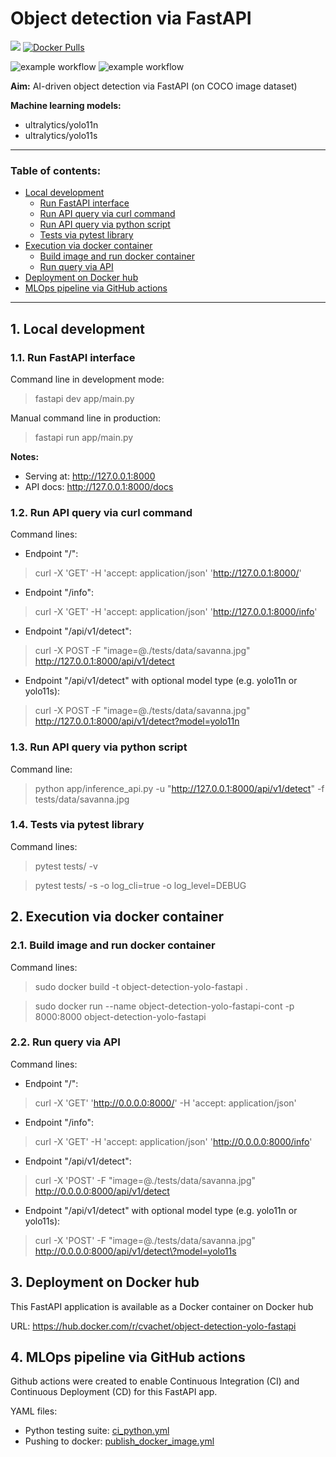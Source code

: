 # Object detection via FastAPI

[![](https://img.shields.io/badge/python-3.10+-blue.svg)](https://www.python.org/downloads/)
[![Docker Pulls](https://img.shields.io/docker/pulls/cvachet/object-detection-yolo-fastapi)](https://hub.docker.com/repository/docker/cvachet/object-detection-yolo-fastapi)

![example workflow](https://github.com/clementsan/object_detection_yolo_fastapi/actions/workflows/ci_python.yml/badge.svg)
![example workflow](https://github.com/clementsan/object_detection_yolo_fastapi/actions/workflows/publish_docker_image.yml/badge.svg)


**Aim:** AI-driven object detection via FastAPI (on COCO image dataset)

**Machine learning models:**
 - ultralytics/yolo11n
 - ultralytics/yolo11s

-----
### Table of contents:
 - [Local development](#1-local-development)
   - [Run FastAPI interface](#11-run-fastapi-interface)
   - [Run API query via curl command](#12-run-api-query-via-curl-command)
   - [Run API query via python script](#13-run-api-query-via-python-script)
   - [Tests via pytest library](#14-tests-via-pytest-library)
 - [Execution via docker container](#2-execution-via-docker-container)
   - [Build image and run docker container](#21-build-image-and-run-docker-container)
   - [Run query via API](#22-run-query-via-api)
 - [Deployment on Docker hub](#3-deployment-on-docker-hub)
 - [MLOps pipeline via GitHub actions](#4-mlops-pipeline-via-github-actions)
----

## 1. Local development

### 1.1. Run FastAPI interface

Command line in development mode:
> fastapi dev app/main.py

Manual command line in production:
> fastapi run app/main.py

<b>Notes:</b>
 - Serving at: http://127.0.0.1:8000 
 - API docs: http://127.0.0.1:8000/docs



### 1.2. Run API query via curl command

Command lines:
 - Endpoint "/":
> curl -X 'GET' -H 'accept: application/json' 'http://127.0.0.1:8000/'

- Endpoint "/info":
> curl -X 'GET' -H 'accept: application/json' 'http://127.0.0.1:8000/info'
  

 - Endpoint "/api/v1/detect":
>  curl -X POST -F "image=@./tests/data/savanna.jpg" http://127.0.0.1:8000/api/v1/detect

 - Endpoint "/api/v1/detect" with optional model type (e.g. yolo11n or yolo11s):
>  curl -X POST -F "image=@./tests/data/savanna.jpg" http://127.0.0.1:8000/api/v1/detect?model=yolo11n


### 1.3. Run API query via python script

Command line:
> python app/inference_api.py -u "http://127.0.0.1:8000/api/v1/detect" -f tests/data/savanna.jpg

### 1.4. Tests via pytest library

Command lines:
> pytest tests/ -v

> pytest tests/ -s -o log_cli=true -o log_level=DEBUG


## 2. Execution via docker container

### 2.1. Build image and run docker container

Command lines:
> sudo docker build -t object-detection-yolo-fastapi .

> sudo docker run --name object-detection-yolo-fastapi-cont -p 8000:8000 object-detection-yolo-fastapi

### 2.2. Run query via API

Command lines:
 - Endpoint "/":
> curl -X 'GET' 'http://0.0.0.0:8000/' -H 'accept: application/json'

 - Endpoint "/info":
> curl -X 'GET' -H 'accept: application/json' 'http://0.0.0.0:8000/info'

 - Endpoint "/api/v1/detect":
>  curl -X 'POST' -F "image=@./tests/data/savanna.jpg" http://0.0.0.0:8000/api/v1/detect 

 - Endpoint "/api/v1/detect" with optional model type (e.g. yolo11n or yolo11s):
>  curl -X 'POST' -F "image=@./tests/data/savanna.jpg" http://0.0.0.0:8000/api/v1/detect\?model=yolo11s


## 3. Deployment on Docker hub

This FastAPI application is available as a Docker container on Docker hub

URL: https://hub.docker.com/r/cvachet/object-detection-yolo-fastapi


## 4. MLOps pipeline via GitHub actions

Github actions were created to enable Continuous Integration (CI) and Continuous Deployment (CD) for this FastAPI app. 

YAML files:
 - Python testing suite: [ci_python.yml](.github/workflows/ci_python.yml)
 - Pushing to docker: [publish_docker_image.yml](.github/workflows/publish_docker_image.yml)
